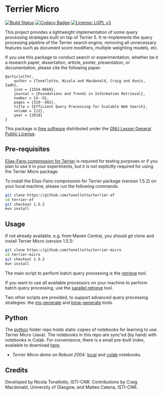 # Terrier Micro

[![Build Status](https://travis-ci.org/tonellotto/terrier-micro.svg?branch=1.5.1)](https://travis-ci.org/tonellotto/terrier-micro)
[![Codacy Badge](https://api.codacy.com/project/badge/Grade/be331c1b98ca42b588db6115c548df07)](https://www.codacy.com?utm_source=github.com&amp;utm_medium=referral&amp;utm_content=tonellotto/terrier-micro&amp;utm_campaign=Badge_Grade)
[![License: LGPL v3](https://img.shields.io/badge/License-LGPL%20v3-blue.svg)](https://www.gnu.org/licenses/lgpl-3.0)

This project provides a lightweight implementation of some query processing strategies built on top of Terrier 5. It re-implements the query processing pipeline of the Terrier search engine, removing all unnecessary features such as document score modifiers, multiple weighting models, etc.

If you use this package to conduct search or experimentation, whether be it a research paper, dissertation, article, poster, presentation, or documentation, please cite the following paper:

    @article{fnt,
        author = {Tonellotto, Nicola and Macdonald, Craig and Ounis, Iadh},
        issn = {1554-0669},
        journal = {Foundations and Trends in Information Retrieval},
        number = {4--5},
        pages = {319--492},
        title = {Efficient Query Processing for Scalable Web Search},
        volume = {12},
        year = {2018}
    }

This package is [free software](http://www.gnu.org/philosophy/free-sw.html) distributed under the [GNU Lesser General Public License](http://www.gnu.org/copyleft/lesser.html).

## Pre-requisites

[Elias-Fano compression for Terrier](https://github.com/tonellotto/terrier-ef) is required for testing purposes or if you plan to use it in your experiments, but it is not explicitly required for using the Terrier Micro package.

To install the Elias-Fano compression for Terrier package (version 1.5.2) on your local machine, please run the following commands.

```bash
git clone https://github.com/tonellotto/terrier-ef
cd terrier-ef
git checkout 1.5.2
mvn install
```

## Usage

If not already available, e.g. from Maven Central, you should git clone and install Terrier Micro (version 1.5.1):

```bash
git clone https://github.com/tonellotto/terrier-micro
cd terrier-micro
git checkout 1.5.2
mvn install
```

The main script to perform batch query processing is the [retrieve](./docs/retrieve.md) tool.

If you want to use all available processors on your machine to perform batch query processing, use the [parallel retrieve](./docs/parallel_retrieve.md) tool.

Two other scripts are provided, to support advanced query processing strategies: the [ms-generate](./docs/ms-gen.md) and [bmw-generate](./docs/bmw-gen.md) tools.

## Python

The [python](./python) folder repo holds static copies of notebooks for learning to use Terrier Micro (Java). The notebooks in this repo are sync'ed (by hand) with notebooks in Colab. For convenience, there is a small pre-built  index, available to download [here](https://drive.google.com/open?id=1si4B1McN4u7a_kF8fTexsnStc7qWrlBb).

* _Terrier Micro demo on Robust 2004_: [local](./python/terrier_robust04_demo.ipynb) and [colab](https://colab.research.google.com/drive/1M2UkPA2dWrpFx4zZO7beNl5bG6BA9-mR) notebooks.

## Credits

Developed by Nicola Tonellotto, ISTI-CNR. Contributions by Craig Macdonald, University of Glasgow, and Matteo Catena, ISTI-CNR.
